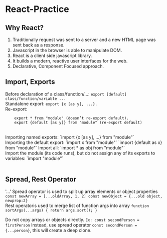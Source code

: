 # React-Practice

## Why React?
1. Traditionally request was sent to a server and a new HTML page was sent back as a response.
2. Javascript in the browser is able to manipulate DOM.
3. React is a client side javascript library.
4. It builds a modern, reactive user interfaces for the web.
5. Declarative, Component Focused approach.

## Import, Exports 
Before declaration of a class/function/…:
    `export [default] class/function/variable ...`<br>
Standalone export:
    `export {x [as y], ...}.`<br>
Re-export:

```export {x [as y], ...} from "module"
    export * from "module" (doesn’t re-export default).
    export {default [as y]} from "module" (re-export default)
```
<br>
Importing named exports:
    `import {x [as y], ...} from "module"`<br>
Importing the default export:
    `import x from "module"`
    `import {default as x} from "module"`
Import all:
    `import * as obj from "module"`<br>
Import the module (its code runs), but do not assign any of its exports to variables:
    `import "module"`<br><br>

## Spread, Rest Operator
'...'
Spread operator is used to split up array elements or object properties
    ```const newArray = [...oldArray, 1, 2]
    const newObject = {...old object, newprop:2}```<br>
Rest operatoris used to merge list of function args into array
    ```function sortArgs(...args) {
        return args.sort();
    }```<br>

Do not copy arrays or objects directly. `Ex: const secondPerson = firstPerson`
Instead, use spread operator `const secondPerson = {...person}`, this will create a deep clone.
